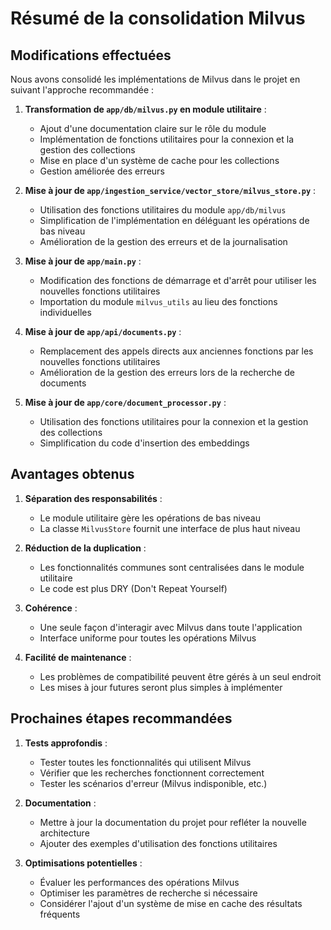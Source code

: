 # Résumé de la consolidation Milvus

## Modifications effectuées

Nous avons consolidé les implémentations de Milvus dans le projet en suivant l'approche recommandée :

1. **Transformation de `app/db/milvus.py` en module utilitaire** :
   - Ajout d'une documentation claire sur le rôle du module
   - Implémentation de fonctions utilitaires pour la connexion et la gestion des collections
   - Mise en place d'un système de cache pour les collections
   - Gestion améliorée des erreurs

2. **Mise à jour de `app/ingestion_service/vector_store/milvus_store.py`** :
   - Utilisation des fonctions utilitaires du module `app/db/milvus`
   - Simplification de l'implémentation en déléguant les opérations de bas niveau
   - Amélioration de la gestion des erreurs et de la journalisation

3. **Mise à jour de `app/main.py`** :
   - Modification des fonctions de démarrage et d'arrêt pour utiliser les nouvelles fonctions utilitaires
   - Importation du module `milvus_utils` au lieu des fonctions individuelles

4. **Mise à jour de `app/api/documents.py`** :
   - Remplacement des appels directs aux anciennes fonctions par les nouvelles fonctions utilitaires
   - Amélioration de la gestion des erreurs lors de la recherche de documents

5. **Mise à jour de `app/core/document_processor.py`** :
   - Utilisation des fonctions utilitaires pour la connexion et la gestion des collections
   - Simplification du code d'insertion des embeddings

## Avantages obtenus

1. **Séparation des responsabilités** :
   - Le module utilitaire gère les opérations de bas niveau
   - La classe `MilvusStore` fournit une interface de plus haut niveau

2. **Réduction de la duplication** :
   - Les fonctionnalités communes sont centralisées dans le module utilitaire
   - Le code est plus DRY (Don't Repeat Yourself)

3. **Cohérence** :
   - Une seule façon d'interagir avec Milvus dans toute l'application
   - Interface uniforme pour toutes les opérations Milvus

4. **Facilité de maintenance** :
   - Les problèmes de compatibilité peuvent être gérés à un seul endroit
   - Les mises à jour futures seront plus simples à implémenter

## Prochaines étapes recommandées

1. **Tests approfondis** :
   - Tester toutes les fonctionnalités qui utilisent Milvus
   - Vérifier que les recherches fonctionnent correctement
   - Tester les scénarios d'erreur (Milvus indisponible, etc.)

2. **Documentation** :
   - Mettre à jour la documentation du projet pour refléter la nouvelle architecture
   - Ajouter des exemples d'utilisation des fonctions utilitaires

3. **Optimisations potentielles** :
   - Évaluer les performances des opérations Milvus
   - Optimiser les paramètres de recherche si nécessaire
   - Considérer l'ajout d'un système de mise en cache des résultats fréquents 